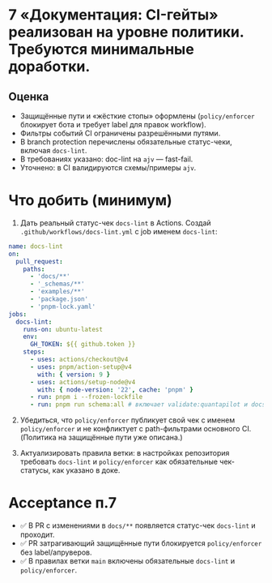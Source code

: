 # 7 «Документация: CI-гейты» реализован на уровне политики. Требуются минимальные доработки.

## Оценка

- Защищённые пути и «жёсткие стопы» оформлены (`policy/enforcer` блокирует бота и требует label для правок workflow).&#x20;
- Фильтры событий CI ограничены разрешёнными путями.&#x20;
- В branch protection перечислены обязательные статус-чеки, включая `docs-lint`.&#x20;
- В требованиях указано: doc-lint на `ajv` — fast-fail.&#x20;
- Уточнено: в CI валидируются схемы/примеры `ajv`.&#x20;

# Что добить (минимум)

1. Дать реальный статус-чек `docs-lint` в Actions. Создай `.github/workflows/docs-lint.yml` с job именем `docs-lint`:

```yaml
name: docs-lint
on:
  pull_request:
    paths:
      - 'docs/**'
      - '_schemas/**'
      - 'examples/**'
      - 'package.json'
      - 'pnpm-lock.yaml'
jobs:
  docs-lint:
    runs-on: ubuntu-latest
    env:
      GH_TOKEN: ${{ github.token }}
    steps:
      - uses: actions/checkout@v4
      - uses: pnpm/action-setup@v4
        with: { version: 9 }
      - uses: actions/setup-node@v4
        with: { node-version: '22', cache: 'pnpm' }
      - run: pnpm i --frozen-lockfile
      - run: pnpm run schema:all # включает validate:quantapilot и docs:lint
```

2. Убедиться, что `policy/enforcer` публикует свой чек с именем `policy/enforcer` и не конфликтует с path-фильтрами основного CI. (Политика на защищённые пути уже описана.) &#x20;

3. Актуализировать правила ветки: в настройках репозитория требовать `docs-lint` и `policy/enforcer` как обязательные чек-статусы, как указано в доке.&#x20;

# Acceptance п.7

- ✅ В PR с изменениями в `docs/**` появляется статус-чек `docs-lint` и проходит.
- ✅ PR затрагивающий защищённые пути блокируется `policy/enforcer` без label/апруверов.&#x20;
- ✅ В правилах ветки `main` включены обязательные `docs-lint` и `policy/enforcer`.&#x20;
